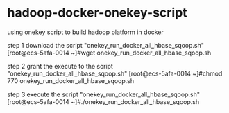 # hadoop-docker-onekey-script
using onekey script to build hadoop platform in docker

step 1 download the script "onekey_run_docker_all_hbase_sqoop.sh"
[root@ecs-5afa-0014 ~]#wget onekey_run_docker_all_hbase_sqoop.sh

step 2 grant the execute to the script "onekey_run_docker_all_hbase_sqoop.sh"
[root@ecs-5afa-0014 ~]#chmod 770 onekey_run_docker_all_hbase_sqoop.sh

step 3 execute the script "onekey_run_docker_all_hbase_sqoop.sh"
[root@ecs-5afa-0014 ~]#./onekey_run_docker_all_hbase_sqoop.sh
